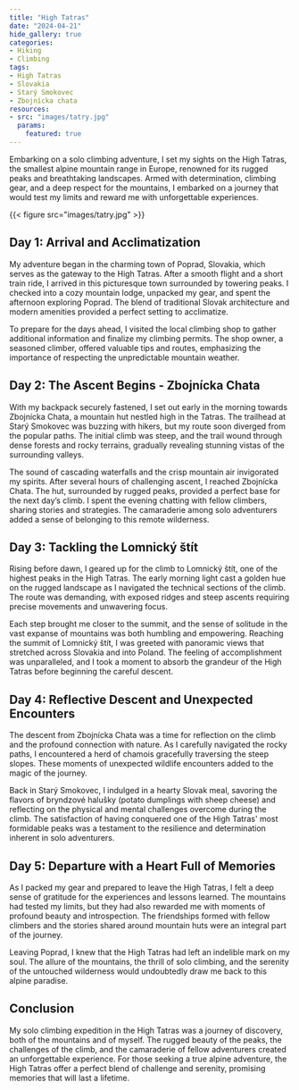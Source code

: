```yaml
---
title: "High Tatras"
date: "2024-04-21"
hide_gallery: true
categories:
- Hiking
- Climbing
tags:
- High Tatras
- Slovakia
- Starý Smokovec
- Zbojnícka chata
resources:
- src: "images/tatry.jpg"
  params:
    featured: true
---
```


Embarking on a solo climbing adventure, I set my sights on the High Tatras, the
smallest alpine mountain range in Europe, renowned for its rugged peaks and
breathtaking landscapes. Armed with determination, climbing gear, and a deep
respect for the mountains, I embarked on a journey that would test my limits
and reward me with unforgettable experiences.

{{< figure src="images/tatry.jpg" >}}

## Day 1: Arrival and Acclimatization

My adventure began in the charming town of Poprad, Slovakia, which serves as
the gateway to the High Tatras. After a smooth flight and a short train ride, I
arrived in this picturesque town surrounded by towering peaks. I checked into a
cozy mountain lodge, unpacked my gear, and spent the afternoon exploring
Poprad. The blend of traditional Slovak architecture and modern amenities
provided a perfect setting to acclimatize.

To prepare for the days ahead, I visited the local climbing shop to gather
additional information and finalize my climbing permits. The shop owner, a
seasoned climber, offered valuable tips and routes, emphasizing the importance
of respecting the unpredictable mountain weather.

## Day 2: The Ascent Begins - Zbojnícka Chata

With my backpack securely fastened, I set out early in the morning towards
Zbojnícka Chata, a mountain hut nestled high in the Tatras. The trailhead at
Starý Smokovec was buzzing with hikers, but my route soon diverged from the
popular paths. The initial climb was steep, and the trail wound through dense
forests and rocky terrains, gradually revealing stunning vistas of the
surrounding valleys.

The sound of cascading waterfalls and the crisp mountain air invigorated my
spirits. After several hours of challenging ascent, I reached Zbojnícka Chata.
The hut, surrounded by rugged peaks, provided a perfect base for the next day’s
climb. I spent the evening chatting with fellow climbers, sharing stories and
strategies. The camaraderie among solo adventurers added a sense of belonging
to this remote wilderness.

## Day 3: Tackling the Lomnický štít

Rising before dawn, I geared up for the climb to Lomnický štít, one of the
highest peaks in the High Tatras. The early morning light cast a golden hue on
the rugged landscape as I navigated the technical sections of the climb. The
route was demanding, with exposed ridges and steep ascents requiring precise
movements and unwavering focus.

Each step brought me closer to the summit, and the sense of solitude in the
vast expanse of mountains was both humbling and empowering. Reaching the summit
of Lomnický štít, I was greeted with panoramic views that stretched across
Slovakia and into Poland. The feeling of accomplishment was unparalleled, and I
took a moment to absorb the grandeur of the High Tatras before beginning the
careful descent.

## Day 4: Reflective Descent and Unexpected Encounters

The descent from Zbojnícka Chata was a time for reflection on the climb and the
profound connection with nature. As I carefully navigated the rocky paths, I
encountered a herd of chamois gracefully traversing the steep slopes. These
moments of unexpected wildlife encounters added to the magic of the journey.

Back in Starý Smokovec, I indulged in a hearty Slovak meal, savoring the
flavors of bryndzové halušky (potato dumplings with sheep cheese) and
reflecting on the physical and mental challenges overcome during the climb. The
satisfaction of having conquered one of the High Tatras' most formidable peaks
was a testament to the resilience and determination inherent in solo
adventurers.

## Day 5: Departure with a Heart Full of Memories

As I packed my gear and prepared to leave the High Tatras, I felt a deep sense
of gratitude for the experiences and lessons learned. The mountains had tested
my limits, but they had also rewarded me with moments of profound beauty and
introspection. The friendships formed with fellow climbers and the stories
shared around mountain huts were an integral part of the journey.

Leaving Poprad, I knew that the High Tatras had left an indelible mark on my
soul. The allure of the mountains, the thrill of solo climbing, and the
serenity of the untouched wilderness would undoubtedly draw me back to this
alpine paradise.

## Conclusion

My solo climbing expedition in the High Tatras was a journey of discovery, both
of the mountains and of myself. The rugged beauty of the peaks, the challenges
of the climb, and the camaraderie of fellow adventurers created an
unforgettable experience. For those seeking a true alpine adventure, the High
Tatras offer a perfect blend of challenge and serenity, promising memories that
will last a lifetime.
